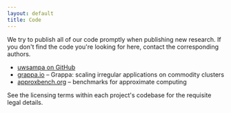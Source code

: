```yaml
---
layout: default
title: Code
---
```

We try to publish all of our code promptly when publishing new research.  If
you don't find the code you're looking for here, contact the corresponding
authors.

 * [uwsampa on GitHub](https://github.com/uwsampa/)
 * [grappa.io](http://grappa.io) &ndash; Grappa: scaling irregular applications on commodity clusters
 * [approxbench.org](http://approxbench.org/) &ndash; benchmarks for
   approximate computing

See the licensing terms within each project's codebase for the requisite legal
details.
